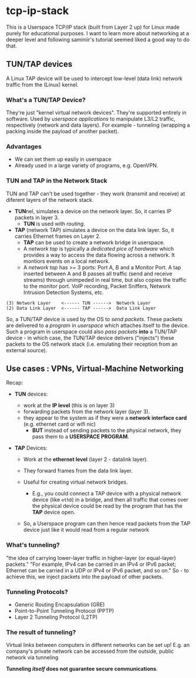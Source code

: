 # tcp-ip-stack
This is a Userspace TCP/IP stack (built from Layer 2 up) for Linux made purely for educational purposes.
I want to learn more about networking at a deeper level and following saminiir's tutorial seemed
liked a good way to do that.

## TUN/TAP devices
A Linux TAP device will be used to intercept low-level (data link) network traffic from the (Linux) kernel.

### What's a TUN/TAP Device?
They're just "kernel virtual network devices". They're supported entirely in software.
Used by *userspace applications* to manipulate L3/L2 traffic, respectively (network and data layers).
For example - tunneling (wrapping a packing inside the payload of another packet).

### Advantages
- We can set them up easily in userspace
- Already used in a large variety of programs, e.g. OpenVPN.

### TUN and TAP in the Network Stack
TUN and TAP can't be used together - they work (transmit and receive) at diferent layers of the network stack.
- **TUN**nel, simulates a device on the network layer. So, it carries IP packets in layer 3.
    - **TUN** is used with *routing*.
- **TAP** (network TAP) simulates a device on the data link layer. So, it carries Ethernet frames on Layer 2.
    - **TAP** can be used to create a network bridge in userspace.
    - A *network tap* is typically a *dedicated pice of hardware* which provides a way to access the data
      flowing across a network. It montiors events on a local network.
    - A *network tap* has >= 3 ports: Port A, B and a Monitor Port. A tap inserted between A and B passes
      all traffic (send and receive streams) through unimpeded in real time, but also copies the traffic
      to the monitor port. VoIP recording, Packet Sniffers, Network Intrusion Detection Systems, etc.

```
(3) Network Layer    <------ TUN ------>  Network Layer
(2) Data Link Layer  <------ TAP ------>  Data Link Layer
```

So, a TUN/TAP device is used by the OS to *send packets*.
These packets are delivered to a *program* in *userspace* which attaches itself to the device.
Such a program in userspace could also *pass packets* **into** a TUN/TAP device - in which case,
the TUN/TAP device delivers ("injects") these packets to the OS network stack
(i.e. emulating their reception from an external source).

Use cases : VPNs, Virtual-Machine Networking
---
Recap:
- **TUN** devices:
  - work at the **IP level** (this is on layer 3)
  - forwarding packets from the network layer (layer 3).
  - they appear to the system as if they were a **network interface card** (e.g. ethernet card or wifi nic)
    - **BUT** instead of sending packets to the physical network, they pass them to a **USERSPACE PROGRAM**.

- **TAP** Devices:
  - Work at the **ethernet level** (layer 2 - datalink layer).
  - They forward frames from the data link layer.
  - Useful for creating virtual network bridges.
    - E.g., you could connect a TAP device with a physical network device (like `eth0`) in a bridge, and then all traffic that comes over the physical device could be read by the program that has the **TAP** device open.
  
  - So, a Userspace program can then hence read packets from the TAP device just like it would read from a regular network 


### What's tunneling?
"the idea of carrying lower-layer traffic in higher-layer (or equal-layer) packets."
"For example, IPv4 can be carried in an IPv4 or IPv6 packet; Ethernet can be carried in a UDP or IPv4 or IPv6 packet, and so on."
So - to achieve this, we inject packets into the payload of other packets.

### Tunneling Protocols?
- Generic Routing Encapsulation (GRE)
- Point-to-Point Tunneling Protocol (PPTP)
- Layer 2 Tunneling Protocol (L2TP)

### The result of tunneling?
Virtual links between computers in different networks can be set up!
E.g. an company's private network can be accessed from the outside, public network via tunneling

**Tunneling *itself* does not guarantee secure communications**.
